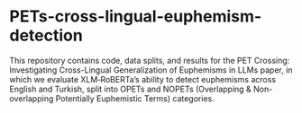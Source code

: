 # PETs-cross-lingual-euphemism-detection
This repository contains code, data splits, and results for the PET Crossing: Investigating Cross-Lingual Generalization of Euphemisms in LLMs paper, in which we evaluate XLM‑RoBERTa’s ability to detect euphemisms across English and Turkish, split into OPETs and NOPETs (Overlapping &amp; Non-overlapping Potentially Euphemistic Terms) categories.
